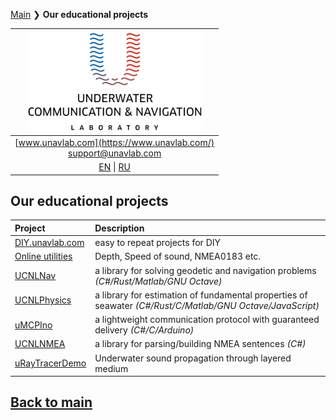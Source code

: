 [Main](/README) ❯ **Our educational projects**

| ![logo](/documentation/sm_logo.png) |
| :---: |
| [www.unavlab.com](https://www.unavlab.com/) <br/> [support@unavlab.com](mailto:support@unavlab.com) |
| [EN](educational_projects_en.md) \| [RU](educational_projects_ru.md) |

## Our educational projects

| **Project** | **Description** |
| :--- | :--- |
| [DIY.unavlab.com](https://diy.unavlab.com) | easy to repeat projects for DIY |
| [Online utilities](online_utilities_en.md) | Depth, Speed of sound, NMEA0183 etc. |
| [UCNLNav](https://github.com/ucnl/UCNLNav) | a library for solving geodetic and navigation problems *(C#/Rust/Matlab/GNU Octave)* |
| [UCNLPhysics](https://github.com/ucnl/UCNLPhysics) | a library for estimation of fundamental properties of seawater *(C#/Rust/C/Matlab/GNU Octave/JavaScript)* |
| [uMCPIno](https://github.com/AlekUnderwater/uMCPIno) | a lightweight communication protocol with guaranteed delivery *(C#/C/Arduino)* |
| [UCNLNMEA](https://github.com/ucnl/UCNLNMEA) | a library for parsing/building NMEA sentences *(C#)* |
| [uRayTracerDemo](https://github.com/ucnl/uRayTracerDemo) | Underwater sound propagation through layered medium |

## [Back to main](README.md)
